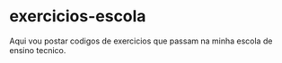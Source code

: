 # exercicios-escola
 Aqui vou postar codigos de exercicios que passam na minha escola de ensino tecnico.
